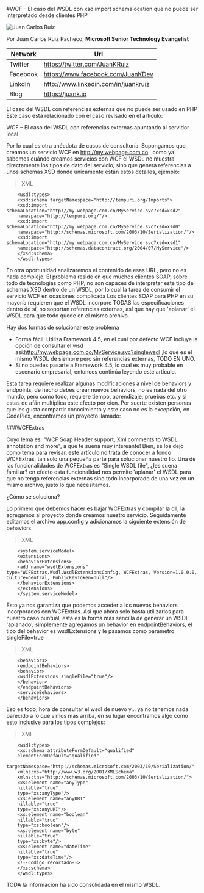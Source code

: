 <properties
	pageTitle="WCF – xsd:import schemalocation que no puede ser interpretado desde clientes PHP"
	description="WCF – xsd:import schemalocation que no puede ser interpretado desde clientes PHP"
	services="win-dev"
	documentationCenter=""
	authors="andygonusa"
	manager=""
	editor="andygonusa"/>

<tags
	ms.service="win-dev"
	ms.workload="identity"
	ms.tgt_pltfrm="na"
	ms.devlang="na"
	ms.topic="how-to-article"
	ms.date="05/16/2016"
	ms.author="andygonusa"/>



#WCF – El caso del WSDL con xsd:import schemalocation que no puede ser interpretado desde clientes PHP

![Juan Carlos Ruiz ](http://gravatar.com/avatar/2c36e6ebd9b4d33c3e9a0362607b3e57?s=150)
<!-- -->

Por Juan Carlos Ruiz Pacheco, **Microsoft Senior Technology Evangelist**

  Network   | Url
  ----------|----------------------------------------
  Twitter   | https://twitter.com/JuanKRuiz
  Facebook  | https://www.facebook.com/JuanKDev
  LinkdIn   | http://www.linkedin.com/in/juankruiz
  Blog      | https://juank.io
  
El caso del WSDL con referencias externas que no puede ser usado en PHP
Este caso está relacionado con el caso revisado en el artículo:

WCF – El caso del WSDL con referencias externas apuntando al servidor local

Por lo cual es otra anécdota de casos de consultoría.
Supongamos que creamos un servicio WCF en http://my.webpage.com.co , como ya sabemos cuándo creamos servicios con WCF el WSDL no muestra directamente los tipos de dato del servicio, sino que genera referencias a unos schemas XSD donde únicamente están estos detalles, ejemplo:


>XML

```
    <wsdl:types>
    <xsd:schema targetNamespace="http://tempuri.org/Imports">
    <xsd:import schemaLocation="http://my.webpage.com.co/MyService.svc?xsd=xsd2"
    namespace="http://tempuri.org/"/>
    <xsd:import schemaLocation="http://my.webpage.com.co/MyService.svc?xsd=xsd0"
    namespace="http://schemas.microsoft.com/2003/10/Serialization/"/>
    <xsd:import schemaLocation="http://my.webpage.com.co/MyService.svc?xsd=xsd1"
    namespace="http://schemas.datacontract.org/2004/07/MyService"/>
    </xsd:schema>
    </wsdl:types>
```
En otra oportunidad analizaremos el contenido de esas URL, pero no es nada complejo.
El problema reside en que muchos clientes SOAP, sobre todo de tecnologías como PHP, no son capaces de interpretar este tipo de schemas XSD dentro de un WSDL, por lo cual la tarea de consumir el servicio WCF en ocasiones complicada
Los clientes SOAP para PHP en su mayoría requieren que el WSDL incorpore TODAS las especificaciones dentro de sí, no soportan referencias externas, así que hay que 'aplanar' el WSDL para que todo quede en el mismo archivo.

Hay dos formas de solucionar este problema

- Forma fácil: Utiliza Framework 4.5, en el cual por defecto WCF incluye la opción de consultar el wsd así:http://my.webpage.com.co/MyService.svc?singlewsdl ,lo que es el mismo WSDL de siempre pero sin referencias externas, TODO EN UNO.
- Si no puedes pasarte a Framework 4.5, lo cual es muy probable en escenario empresarial, entonces continúa leyendo este artículo.

Esta tarea requiere realizar algunas modificaciones a nivel de behaviors y endpoints, de hecho debes crear nuevos behaviors, no es nada del otro mundo, pero como todo, requiere tiempo, aprendizaje, pruebas etc. y si estas de afán multiplica este efecto por cien.
Por suerte existen personas que les gusta compartir conocimiento y este caso no es la excepción, en CodePlex, encontramos un proyecto llamado:


###WCFExtras

Cuyo lema es: "WCF Soap Header support, Xml comments to WSDL annotation and more", a que te suena muy intereante! 
Bien, se los dejo como tema para revisar, este artículo no trata de conocer a fondo WCFExtras, tan solo una pequeña parte para solucionar nuestro lio.
Una de las funcionalidades de WCFExtras es "Single WSDL file", ¿les suena familiar? en efecto esta funcionalidad nos permite 'aplanar' el WSDL para que no tenga referencias externas sino todo incorporado de una vez en un mismo archivo, justo lo que necesitamos.

¿Cómo se soluciona?

Lo primero que debemos hacer es bajar WCFExtras y compilar la dll, la agregamos al proyecto donde creamos nuestro servicio.
Seguidamente editamos el archivo app.config y adicionamos la siguiente extensión de behaviors

>XML

```
    <system.serviceModel>
    <extensions>
    <behaviorExtensions>
    <add name="wsdlExtensions" type="WCFExtras.Wsdl.WsdlExtensionsConfig, WCFExtras, Version=1.0.0.0, Culture=neutral, PublicKeyToken=null"/>
    </behaviorExtensions>
    </extensions> 
    </system.serviceModel>
```
Esto ya nos garantiza que podemos acceder a los nuevos behaviors incorporados con WCFExtras. Así que ahora solo basta utilizarlos para nuestro caso puntual, esta es la forma más sencilla de generar un WSDL 'aplanado', simplemente agregamos un behavior en endpointBehaviors, el tipo del behavior es wsdlExtensions y le pasamos como parámetro singleFile=true

>XML

```
    <behaviors>
    <endpointBehaviors>
    <behavior>
    <wsdlExtensions singleFile="true"/>
    </behavior>
    </endpointBehaviors>
    <serviceBehaviors>
    </behaviors>
```
Eso es todo, hora de consultar el wsdl de nuevo y... ya no tenemos nada parecido a lo que vimos más arriba, en su lugar encontramos algo como esto inclusive para los tipos complejos: 

>XML

```
    <wsdl:types>
    <xs:schema attributeFormDefault="qualified"
    elementFormDefault="qualified"
    targetNamespace="http://schemas.microsoft.com/2003/10/Serialization/"
    xmlns:xs="http://www.w3.org/2001/XMLSchema"
    xmlns:tns="http://schemas.microsoft.com/2003/10/Serialization/">
    <xs:element name="anyType"
    nillable="true"
    type="xs:anyType"/>
    <xs:element name="anyURI"
    nillable="true"
    type="xs:anyURI"/>
    <xs:element name="boolean"
    nillable="true"
    type="xs:boolean"/>
    <xs:element name="byte"
    nillable="true"
    type="xs:byte"/>
    <xs:element name="dateTime"
    nillable="true"
    type="xs:dateTime"/>
    <!--Codigo recortado--> 
    </xs:schema>
    </wsdl:types>
```

TODA la información ha sido consolidada en el mismo WSDL.